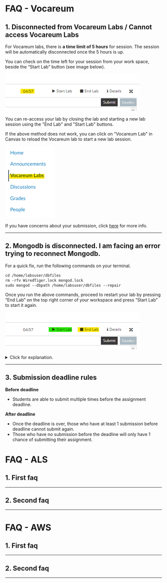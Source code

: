 # FAQ - Vocareum

## 1. Disconnected from Vocareum Labs / Cannot access Vocareum Labs

For Vocareum labs, there is **a time limit of 5 hours** for session. The session will be automatically disconnected once the 5 hours is up. 

You can check on the time left for your session from your work space, beside the “Start Lab” button (see image below). 

![Session Time](images/voc-session-time.png)

You can re-access your lab by closing the lab and starting a new lab session using the "End Lab" and "Start Lab" buttons. 


If the above method does not work, you can click on "Vocareum Lab" in Canvas to reload the Vocareum lab to start a new lab session.

![Start/End Lab](images/voc-canvas.png)


If you have concerns about your submission, click [here](#3-submission-deadline-rules) for more info.

---

## 2. Mongodb is disconnected. I am facing an error trying to reconnect Mongodb.

For a quick fix, run the following commands on your terminal.
```
cd /home/labsuser/dbfiles
rm -rfv WiredTiger.lock mongod.lock
sudo mongod --dbpath /home/labsuser/dbfiles --repair
```

Once you run the above commands, proceed to restart your lab by pressing “End Lab” on the top right corner of your workspace and press “Start Lab” to start it again.

![Start/End Lab](images/voc-start-end.png)


<details>
  <summary>Click for explanation.</summary>  
Usually when this happens, it means that the previous Mongodb run was not logged off properly and the lock file was not removed. The commands above try to remove hte lock file.

</details>

---

## 3. Submission deadline rules


**Before deadline**
- Students are able to submit multiple times before the assignment deadline. 

**After deadline**
- Once the deadline is over, those who have at least 1 submission before deadline cannot submit again. 
- Those who have no submission before the deadline will only have 1 chance of submitting their assignment.


# FAQ - ALS

## 1. First faq

---

## 2. Second faq

---
# FAQ - AWS

## 1. First faq

---
## 2. Second faq

---
